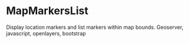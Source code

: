# MapMarkersList
Display location markers and list markers within map bounds.  Geoserver, javascript, openlayers, bootstrap
